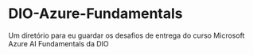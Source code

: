# DIO-Azure-Fundamentals
Um diretório para eu guardar os desafios de entrega do curso Microsoft Azure AI Fundamentals da DIO
